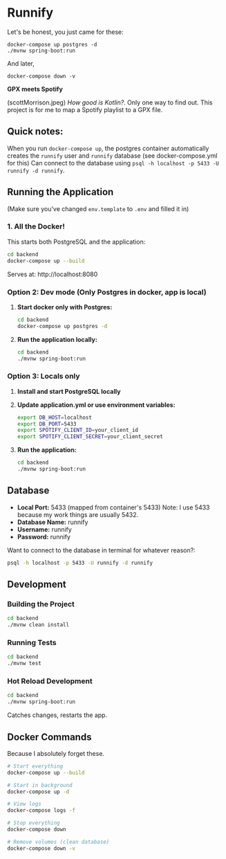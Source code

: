 # Runnify

Let's be honest, you just came for these:

```
docker-compose up postgres -d
./mvnw spring-boot:run

```

And later,

```
docker-compose down -v
```

**GPX meets Spotify**

(scottMorrison.jpeg) _How good is Kotlin?_. Only one way to find out. This project is for me to map a Spotify playlist to a GPX file.

## Quick notes:

When you run `docker-compose up`, the postgres container automatically creates the `runnify` user and `runnify` database (see docker-compose.yml for this)
Can connect to the database using `psql -h localhost -p 5433 -U runnify -d runnify`.

## Running the Application

(Make sure you've changed `env.template` to `.env` and filled it in)

### 1. All the Docker!

This starts both PostgreSQL and the application:

```bash
cd backend
docker-compose up --build
```

Serves at: http://localhost:8080

### Option 2: Dev mode (Only Postgres in docker, app is local)

1. **Start docker only with Postgres:**

   ```bash
   cd backend
   docker-compose up postgres -d
   ```

2. **Run the application locally:**
   ```bash
   cd backend
   ./mvnw spring-boot:run
   ```

### Option 3: Locals only

1. **Install and start PostgreSQL locally**
2. **Update application.yml or use environment variables:**

   ```bash
   export DB_HOST=localhost
   export DB_PORT=5433
   export SPOTIFY_CLIENT_ID=your_client_id
   export SPOTIFY_CLIENT_SECRET=your_client_secret
   ```

3. **Run the application:**
   ```bash
   cd backend
   ./mvnw spring-boot:run
   ```

## Database

- **Local Port:** 5433 (mapped from container's 5433)
  Note: I use 5433 because my work things are usually 5432.
- **Database Name:** runnify
- **Username:** runnify
- **Password:** runnify

Want to connect to the database in terminal for whatever reason?:

```bash
psql -h localhost -p 5433 -U runnify -d runnify
```

## Development

### Building the Project

```bash
cd backend
./mvnw clean install
```

### Running Tests

```bash
cd backend
./mvnw test
```

### Hot Reload Development

```bash
cd backend
./mvnw spring-boot:run
```

Catches changes, restarts the app.

## Docker Commands

Because I absolutely forget these.

```bash
# Start everything
docker-compose up --build

# Start in background
docker-compose up -d

# View logs
docker-compose logs -f

# Stop everything
docker-compose down

# Remove volumes (clean database)
docker-compose down -v
```
